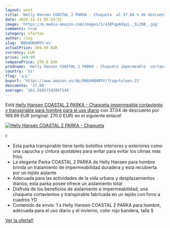 ```yaml
---
layout: post
title: 'Helly Hansen COASTAL 2 PARKA - Chaqueta  al 37.04 % de descuento'
date: 2020-12-21 05:54:51
image: 'https://m.media-amazon.com/images/I/41BFqpAOqyL._SL200_.jpg'
comments: true
category: ofertas
author: ring
slug: 'B06XHB4MYV-es'
actualPrice: 169.99 EUR
currency: EUR
price: 169.99
comparePrice: 270.0 EUR
prodname: 'Helly Hansen COASTAL 2 PARKA - Chaqueta impermeable  cortaviento y transpirable para hombre para el uso diario'
country: 'es'
flag: '🇪🇸'
buyurl: 'https://www.amazon.es/dp/B06XHB4MYV/?tag=tolees-21'
descuento: '37.04'
average: '161.55857142857144'
---
```


Está [Helly Hansen COASTAL 2 PARKA - Chaqueta impermeable  cortaviento y transpirable para hombre para el uso diario](https://www.amazon.es/dp/B06XHB4MYV/?tag=tolees-21) con 37.04 de descuento por 169.99 EUR (original: 270.0 EUR) en el siguiente enlace!

[![Helly Hansen COASTAL 2 PARKA - Chaqueta ](https://m.media-amazon.com/images/I/41BFqpAOqyL._SL200_.jpg)](https://www.amazon.es/dp/B06XHB4MYV/?tag=tolees-21)

ℹ️:

- Esta parka transpirable tiene tanto bolsillos interiores y exteriores como una capucha y cintura ajustables para evitar para evitar los climas más fríos
- La elegante Parka COASTAL 2 PARKA de Helly Hansen para hombre brinda un tratamiento de impermeabilidad duradera y está recubierta por un tejido aislante
- Adecuada para las actividades de la vida urbana y desplazamientos diarios; esta parka posee ofrece un aislamiento total
- Disfruta de los beneficios de aislamiento e impermeabilidad; una chaqueta cortavientos y transpirable fabricada en un tejido con forro a cuadros YD
- Contenido de envío: 1 x Helly Hansen COASTAL 2 PARKA para hombre, adecuada para el uso diario y el invierno, color rojo bandera, talla S

[Ver la oferta!!](https://www.amazon.es/dp/B06XHB4MYV/?tag=tolees-21)
